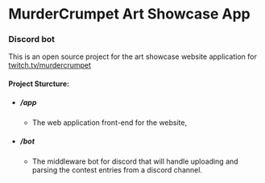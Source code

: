 # MurderCrumpet Art Showcase App

### Discord bot

This is an open source project for the art showcase website application for [twitch.tv/murdercrumpet](https://www.twitch.tv/murdercrumpet)

#### Project Sturcture:

- ##### /app 
  - The web application front-end for the website,
- ##### /bot 
  - The middleware bot for discord that will handle uploading and parsing the contest entries from a discord channel.